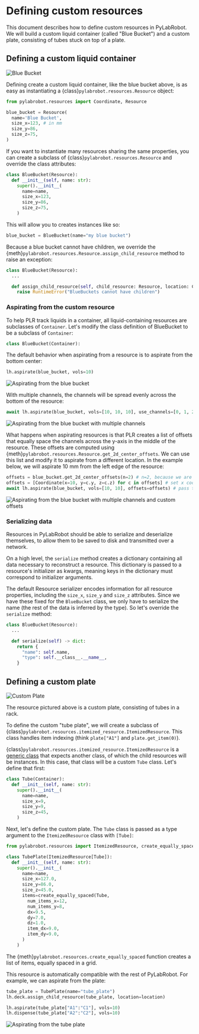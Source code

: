 # Defining custom resources

This document describes how to define custom resources in PyLabRobot. We will build a custom liquid container (called "Blue Bucket") and a custom plate, consisting of tubes stuck on top of a plate.

## Defining a custom liquid container

![Blue Bucket](../img/custom-resources/blue-bucket.jpg)

Defining create a custom liquid container, like the blue bucket above, is as easy as instantiating a {class}`pylabrobot.resources.Resource` object:

```python
from pylabrobot.resources import Coordinate, Resource

blue_bucket = Resource(
  name='Blue Bucket',
  size_x=123, # in mm
  size_y=86,
  size_z=75,
)
```

If you want to instantiate many resources sharing the same properties, you can create a subclass of {class}`pylabrobot.resources.Resource` and override the class attributes:

```python
class BlueBucket(Resource):
  def __init__(self, name: str):
    super().__init__(
      name=name,
      size_x=123,
      size_y=86,
      size_z=75,
    )
```

This will allow you to creates instances like so:

```python
blue_bucket = BlueBucket(name="my blue bucket")
```

Because a blue bucket cannot have children, we override the {meth}`pylabrobot.resources.Resource.assign_child_resource` method to raise an exception:

```python
class BlueBucket(Resource):
  ...

  def assign_child_resource(self, child_resource: Resource, location: Coordinate) -> None:
    raise RuntimeError("BlueBuckets cannot have children")
```

### Aspirating from the custom resource

To help PLR track liquids in a container, all liquid-containing resources are subclasses of `Container`. Let's modify the class definition of BlueBucket to be a subclass of `Container`:

```python
class BlueBucket(Container):
```

The default behavior when aspirating from a resource is to aspirate from the bottom center:

```python
lh.aspirate(blue_bucket, vols=10)
```

![Aspirating from the blue bucket](../img/custom-resources/aspirate-blue-bucket.jpg)

With multiple channels, the channels will be spread evenly across the bottom of the resource:

```python
await lh.aspirate(blue_bucket, vols=[10, 10, 10], use_channels=[0, 1, 2])
```

![Aspirating from the blue bucket with multiple channels](../img/custom-resources/aspirate-blue-bucket-multiple-channels.jpg)

What happens when aspirating resources is that PLR creates a list of offsets that equally space the channels across the y-axis in the middle of the resource. These offsets are computed using {meth}`pylabrobot.resources.Resource.get_2d_center_offsets`. We can use this list and modify it to aspirate from a different location. In the example below, we will aspirate 10 mm from the left edge of the resource:

```python
offsets = blue_bucket.get_2d_center_offsets(n=2) # n=2, because we are using 2 channels
offsets = [Coordinate(x=10, y=c.y, z=c.z) for c in offsets] # set x coordinate of offsets to 10 mm
await lh.aspirate(blue_bucket, vols=[10, 10], offsets=offsets) # pass the offsets to the aspirate
```

![Aspirating from the blue bucket with multiple channels and custom offsets](../img/custom-resources/aspirate-blue-bucket-multiple-channels-custom-offsets.jpg)

### Serializing data

Resources in PyLabRobot should be able to serialize and deserialize themselves, to allow them to be saved to disk and transmitted over a network.

On a high level, the `serialize` method creates a dictionary containing all data necessary to reconstruct a resource. This dictionary is passed to a resource's initializer as kwargs, meaning keys in the dictionary must correspond to initializer arguments.

The default Resource serializer encodes information for all resource properties, including the `size_x`, `size_y` and `size_z` attributes. Since we have these fixed for the `BlueBucket` class, we only have to serialize the name (the rest of the data is inferred by the type). So let's override the `serialize` method:

```python
class BlueBucket(Resource):
  ...

  def serialize(self) -> dict:
    return {
      "name": self.name,
      "type": self.__class__.__name__,
    }
```

## Defining a custom plate

![Custom Plate](../img/custom-resources/tube-plate.jpg)

The resource pictured above is a custom plate, consisting of tubes in a rack.

To define the custom "tube plate", we will create a subclass of {class}`pylabrobot.resources.itemized_resource.ItemizedResource`. This class handles item indexing (think `plate["A1"]` and `plate.get_item(0)`).

{class}`pylabrobot.resources.itemized_resource.ItemizedResource` is a [generic class](https://mypy.readthedocs.io/en/stable/generics.html) that expects another class, of which the child resources will be instances. In this case, that class will be a custom `Tube` class. Let's define that first:

```python
class Tube(Container):
  def __init__(self, name: str):
    super().__init__(
      name=name,
      size_x=9,
      size_y=9,
      size_z=45,
    )
```

Next, let's define the custom plate. The `Tube` class is passed as a type argument to the `ItemizedResource` class with `[Tube]`:

```python
from pylabrobot.resources import ItemizedResource, create_equally_spaced

class TubePlate(ItemizedResource[Tube]):
  def __init__(self, name: str):
    super().__init__(
      name=name,
      size_x=127.0,
      size_y=86.0,
      size_z=45.0,
      items=create_equally_spaced(Tube,
        num_items_x=12,
        num_items_y=8,
        dx=9.5,
        dy=7.0,
        dz=1.0,
        item_dx=9.0,
        item_dy=9.0,
      )
    )
```

The {meth}`pylabrobot.resources.create_equally_spaced` function creates a list of items, equally spaced in a grid.

This resource is automatically compatible with the rest of PyLabRobot. For example, we can aspirate from the plate:

```python
tube_plate = TubePlate(name="tube_plate")
lh.deck.assign_child_resource(tube_plate, location=location)

lh.aspirate(tube_plate["A1":"C1"], vols=10)
lh.dispense(tube_plate["A2":"C2"], vols=10)
```

![Aspirating from the tube plate](../img/custom-resources/aspirate-tube-plate.jpg)
